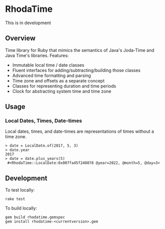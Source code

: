 # RhodaTime

This is in development

## Overview

Time library for Ruby that mimics the semantics of Java's Joda-Time and Java Time's libraries.  Features:

* Immutable local time / date classes
* Fluent interfaces for adding/subtracting/building those classes
* Advanced time formatting and parsing
* Time zone and offsets as a separate concept
* Classes for representing duration and time periods
* Clock for abstracting system time and time zone

## Usage
### Local Dates, Times, Date-times

Local dates, times, and date-times are representations of times without a time zone.

````
> date = LocalDate.of(2017, 5, 3)
> date.year
2017
> date = date.plus_years(5)
 #<RhodaTime::LocalDate:0x007fa45f248078 @year=2022, @month=5, @day=3>

````

## Development

To test locally:

````
rake test
````
  
To build locally:

````    
gem build rhodatime.gemspec
gem install rhodatime-<currentversion>.gem
````

